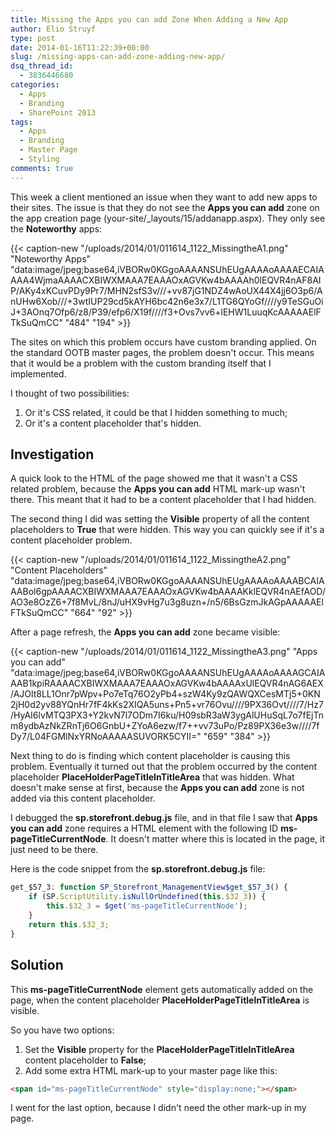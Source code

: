 ```yaml
---
title: Missing the Apps you can add Zone When Adding a New App
author: Elio Struyf
type: post
date: 2014-01-16T11:22:39+00:00
slug: /missing-apps-can-add-zone-adding-new-app/
dsq_thread_id:
  - 3836446680
categories:
  - Apps
  - Branding
  - SharePoint 2013
tags:
  - Apps
  - Branding
  - Master Page
  - Styling
comments: true
---
```


This week a client mentioned an issue when they want to add new apps to their sites. The issue is that they do not see the **Apps you can add** zone on the app creation page (your-site/_layouts/15/addanapp.aspx). They only see the **Noteworthy** apps:

{{< caption-new "/uploads/2014/01/011614_1122_MissingtheA1.png" "Noteworthy Apps"  "data:image/jpeg;base64,iVBORw0KGgoAAAANSUhEUgAAAAoAAAAECAIAAAA4WjmaAAAACXBIWXMAAA7EAAAOxAGVKw4bAAAAh0lEQVR4nAF8AIP/AKy4xKCuvPDy9Pr7/MHN2sfS3v///+vv87jG1NDZ4wAoUX44X4jj6O3p6/AnUHw6Xob///+3wtIUP29cd5kAYH6bc42n6e3x7/L1TG6QYoGf////y9TeSGuOiJ+3AOnq7Ofp6/z8/P39/efp6/X19f////f3+Ovs7vv6+lEHW1LuuqKcAAAAAElFTkSuQmCC" "484" "194" >}}

The sites on which this problem occurs have custom branding applied. On the standard OOTB master pages, the problem doesn't occur. This means that it would be a problem with the custom branding itself that I implemented.

I thought of two possibilities:

1.  Or it's CSS related, it could be that I hidden something to much;
2.  Or it's a content placeholder that's hidden.

## Investigation

A quick look to the HTML of the page showed me that it wasn't a CSS related problem, because the **Apps you can add** HTML mark-up wasn't there. This meant that it had to be a content placeholder that I had hidden.

The second thing I did was setting the **Visible** property of all the content placeholders to **True** that were hidden. This way you can quickly see if it's a content placeholder problem.

{{< caption-new "/uploads/2014/01/011614_1122_MissingtheA2.png" "Content Placeholders"  "data:image/jpeg;base64,iVBORw0KGgoAAAANSUhEUgAAAAoAAAABCAIAAABol6gpAAAACXBIWXMAAA7EAAAOxAGVKw4bAAAAKklEQVR4nAEfAOD/AO3e8OzZ6+7f8MvL/8nJ/uHX9vHg7u3g8uzn+/n5/6BsGzmJkAGpAAAAAElFTkSuQmCC" "664" "92" >}}

After a page refresh, the **Apps you can add** zone became visible:

{{< caption-new "/uploads/2014/01/011614_1122_MissingtheA3.png" "Apps you can add"  "data:image/jpeg;base64,iVBORw0KGgoAAAANSUhEUgAAAAoAAAAGCAIAAAB1kpiRAAAACXBIWXMAAA7EAAAOxAGVKw4bAAAAxUlEQVR4nAG6AEX/AJOlt8LL1Onr7pWpv+Po7eTq76O2yPb4+szW4Ky9zQAWQXCesMTj5+0KN2jH0d2yv88YQnHr7fF4kKs2XIQA5uns+Pn5+vr76Ovu////9PX36Ovt////7/Hz7/HyAI6lvMTQ3PX3+Y2kvN7l7ODm7I6ku/H09sbR3aW3ygAlUHuSqL7o7fEjTnm8ydbAzNkZRnTj6O6GnbU+ZYoA6ezw/f7++vv73uPo/Pz89PX36e3w////7fDy7/L04FGMlNxYRNoAAAAASUVORK5CYII=" "659" "384" >}}

Next thing to do is finding which content placeholder is causing this problem. Eventually it turned out that the problem occurred by the content placeholder **PlaceHolderPageTitleInTitleArea** that was hidden. What doesn't make sense at first, because the **Apps you can add** zone is not added via this content placeholder.

I debugged the **sp.storefront.debug.js** file, and in that file I saw that **Apps you can add** zone requires a HTML element with the following ID **ms-pageTitleCurrentNode**. It doesn't matter where this is located in the page, it just need to be there.

Here is the code snippet from the **sp.storefront.debug.js** file:

```javascript
get_$57_3: function SP_Storefront_ManagementView$get_$57_3() {
    if (SP.ScriptUtility.isNullOrUndefined(this.$32_3)) {
        this.$32_3 = $get('ms-pageTitleCurrentNode');
    }
    return this.$32_3;
}
```


## Solution

This **ms-pageTitleCurrentNode** element gets automatically added on the page, when the content placeholder **PlaceHolderPageTitleInTitleArea** is visible.

So you have two options:

1.  Set the **Visible** property for the **PlaceHolderPageTitleInTitleArea** content placeholder to **False**;
2.  Add some extra HTML mark-up to your master page like this:

```html
<span id="ms-pageTitleCurrentNode" style="display:none;"></span>
```

I went for the last option, because I didn't need the other mark-up in my page.